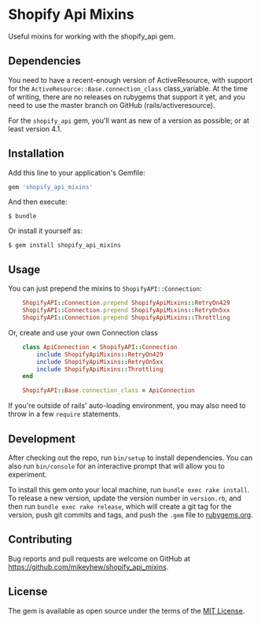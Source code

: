 # Shopify Api Mixins

Useful mixins for working with the shopify_api gem.

## Dependencies

You need to have a recent-enough version of ActiveResource, with support for the `ActiveResource::Base.connection_class` class_variable. At the time of writing, there are no releases on rubygems that support it yet, and you need to use the master branch on GitHub (rails/activeresource).

For the `shopify_api` gem, you'll want as new of a version as possible; or at least version 4.1.

## Installation

Add this line to your application's Gemfile:

```ruby
gem 'shopify_api_mixins'
```

And then execute:

    $ bundle

Or install it yourself as:

    $ gem install shopify_api_mixins

## Usage

You can just prepend the mixins to `ShopifyAPI::Connection`:

```ruby
    ShopifyAPI::Connection.prepend ShopifyApiMixins::RetryOn429
    ShopifyAPI::Connection.prepend ShopifyApiMixins::RetryOn5xx
    ShopifyAPI::Connection.prepend ShopifyApiMixins::Throttling
```

Or, create and use your own Connection class

```ruby
    class ApiConnection < ShopifyAPI::Connection
        include ShopifyApiMixins::RetryOn429
        include ShopifyApiMixins::RetryOn5xx
        include ShopifyApiMixins::Throttling
    end

    ShopifyAPI::Base.connection_class = ApiConnection
```

If you're outside of rails' auto-loading environment, you may also need to throw in a few `require` statements.

## Development

After checking out the repo, run `bin/setup` to install dependencies. You can also run `bin/console` for an interactive prompt that will allow you to experiment.

To install this gem onto your local machine, run `bundle exec rake install`. To release a new version, update the version number in `version.rb`, and then run `bundle exec rake release`, which will create a git tag for the version, push git commits and tags, and push the `.gem` file to [rubygems.org](https://rubygems.org).

## Contributing

Bug reports and pull requests are welcome on GitHub at https://github.com/mikeyhew/shopify_api_mixins.


## License

The gem is available as open source under the terms of the [MIT License](http://opensource.org/licenses/MIT).

